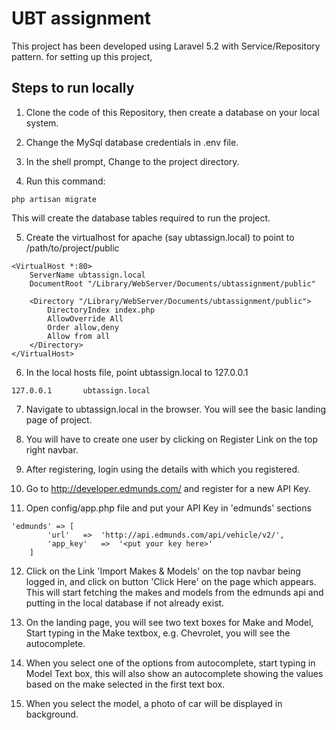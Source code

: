 # UBT assignment
This project has been developed using Laravel 5.2 with Service/Repository pattern. for setting up this project,

## Steps to run locally
1. Clone the code of this Repository, then create a database on your local system.

2. Change the MySql database credentials in .env file.

3. In the shell prompt, Change to the project directory.

4. Run this command:
```
php artisan migrate
```
 This will create the database tables required to run the project.

5. Create the virtualhost for apache (say ubtassign.local) to point to /path/to/project/public
```
<VirtualHost *:80>
    ServerName ubtassign.local
    DocumentRoot "/Library/WebServer/Documents/ubtassignment/public"

    <Directory "/Library/WebServer/Documents/ubtassignment/public">
        DirectoryIndex index.php
        AllowOverride All
        Order allow,deny
        Allow from all
    </Directory>
</VirtualHost>
```

6. In the local hosts file, point ubtassign.local to 127.0.0.1
```
127.0.0.1       ubtassign.local
```

7. Navigate to ubtassign.local in the browser. You will see the basic landing page of project.

8. You will have to create one user by clicking on Register Link on the top right navbar.

9. After registering, login using the details with which you registered.

10. Go to http://developer.edmunds.com/ and register for a new API Key.

11. Open config/app.php file and put your API Key in 'edmunds' sections
```
'edmunds' => [
        'url'   =>  'http://api.edmunds.com/api/vehicle/v2/',
        'app_key'   =>  '<put your key here>'
    ]
```
12. Click on the Link 'Import Makes & Models' on the top navbar being logged in, and click on button 'Click Here' on the page which appears. This will start fetching the makes and models from the edmunds api and putting in the local database if not already exist.

13. On the landing page, you will see two text boxes for Make and Model, Start typing in the Make textbox, e.g. Chevrolet, you will see the autocomplete.

14. When you select one of the options from autocomplete, start typing in Model Text box, this will also show an autocomplete showing the values based on the make selected in the first text box.

15. When you select the model, a photo of car will be displayed in background.
